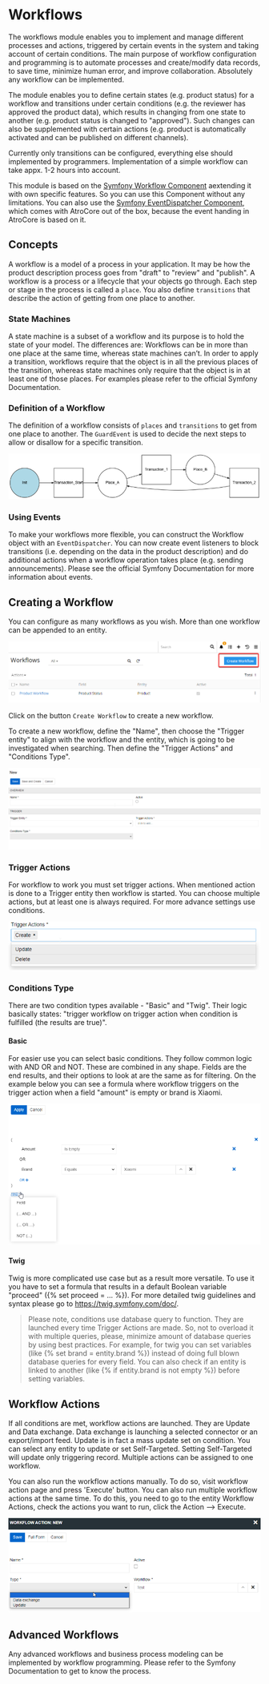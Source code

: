 # Workflows

The workflows module enables you to implement and manage different processes and actions, triggered by certain events in the system and taking account of certain conditions. The main purpose of workflow configuration and programming is to automate processes and create/modify data records, to save time, minimize human error, and improve collaboration. Absolutely any workflow can be implemented.

The module enables you to define certain states (e.g. product status) for a workflow and transitions under certain conditions (e.g. the reviewer has approved the product data), which results in changing from one state to another (e.g. product status is changed to "approved"). Such changes can also be supplemented with certain actions (e.g. product is automatically activated and can be published on different channels).

Currently only transitions can be configured, everything else should implemented by programmers. Implementation of a simple workflow can take appx. 1-2 hours into account.

This module is based on the [Symfony Workflow Component](https://symfony.com/doc/current/components/workflow.html) aextending it with own specific features. So you can use this Component without any limitations. You can also use the [Symfony EventDispatcher Component](https://symfony.com/doc/current/components/event_dispatcher.html), which comes  with AtroCore out of the box, because the event handing in AtroCore is based on it.

## Concepts

A workflow is a model of a process in your application. It may be how the product description process goes from "draft" to "review" and "publish". 
A workflow is a process or a lifecycle that your objects go through. Each step or stage in the process is called a `place`. You also define `transitions` that describe the action of getting from one place to another.

### State Machines

A state machine is a subset of a workflow and its purpose is to hold the state of your model. The differences are:
Workflows can be in more than one place at the same time, whereas state machines can’t.
In order to apply a transition, workflows require that the object is in all the previous places of the transition, whereas state machines only require that the object is in at least one of those places.
For examples please refer to the official Symfony Documentation.

### Definition of a Workflow

The definition of a workflow consists of `places` and `transitions` to get from one place to another. The `GuardEvent` is used to decide the next steps to allow or disallow for a specific transition.

![Symfony workflow](./_assets/workflows/symfony-workflow.png)

### Using Events

To make your workflows more flexible, you can construct the Workflow object with an `EventDispatcher`. You can now create event listeners to block transitions (i.e. depending on the data in the product description) and do additional actions when a workflow operation takes place (e.g. sending announcements).
Please see the official Symfony Documentation for more information about events.

## Creating a Workflow

You can configure as many workflows as you wish. More than one workflow can be appended to an entity.

![Create workflow](./_assets/workflows/create-workflow.png)

Click on the button `Create Workflow` to create a new workflow.

To create a new workflow, define the "Name", then choose the "Trigger entity" to align with the workflow and the entity, which is going to be investigated when searching. Then define the "Trigger Actions" and "Conditions Type".

![Create product workflow](./_assets/workflows/create-product-workflow.png)

### Trigger Actions

For workflow to work you must set trigger actions. When mentioned action is done to a Trigger entity then workflow is started. You can choose multiple actions, but at least one is always required. For more advance settings use conditions.
 
![Create product workflow](./_assets/workflows/trigger_actions.png)   

### Conditions Type

There are two condition types available - "Basic" and "Twig". Their logic basically states: "trigger workflow on trigger action when condition is fulfilled (the results are true)".

#### Basic

For easier use you can select basic conditions. They follow common logic with AND OR and NOT. These are combined in any shape. Fields are the end results, and their options to look at are the same as for filtering. On the example below you can see a formula where workflow triggers on the trigger action when a field "amount" is empty or brand is Xiaomi.
 
![Basic conditions](./_assets/workflows/basic.png)   

#### Twig

Twig is more complicated use case but as a result more versatile. To use it you have to set a formula that results in a default Boolean variable "proceed" ({% set proceed = ... %}). For more detailed twig guidelines and syntax please go to https://twig.symfony.com/doc/.

> Please note, conditions use database query to function. They are launched every time Trigger Actions are made. So, not to overload it with multiple queries, please, minimize amount of database queries by using best practices. For example, for twig you can set variables (like {% set brand = entity.brand %}) instead of doing full blown database queries for every field. You can also check if an entity is linked to another (like {% if entity.brand is not empty %}) before setting variables.

## Workflow Actions

If all conditions are met, workflow actions are launched. They are Update and Data exchange. Data exchange is launching a selected connector or an export/import feed. Update is in fact a mass update set on condition. You can select any entity to update or set Self-Targeted. Setting Self-Targeted will update only triggering record. Multiple actions can be assigned to one workflow.

You can also run the workflow actions manually. To do so, visit workflow action page and press 'Execute' button. You can also run multiple workflow actions at the same time. To do this, you need to go to the entity Workflow Actions, check the actions you want to run, click the Action --> Execute. 
 
![Basic conditions](./_assets/workflows/actions.png)   

## Advanced Workflows
Any advanced workflows and business process modeling can be implemented by workflow programming. Please refer to the Symfony Documentation to get to know the process.


